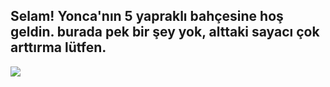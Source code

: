 ## Selam! Yonca'nın 5 yapraklı bahçesine hoş geldin. burada pek bir şey yok, alttaki sayacı çok arttırma lütfen.
![](https://komarev.com/ghpvc/?username=goncestr&style=plastic&color=872f59)

